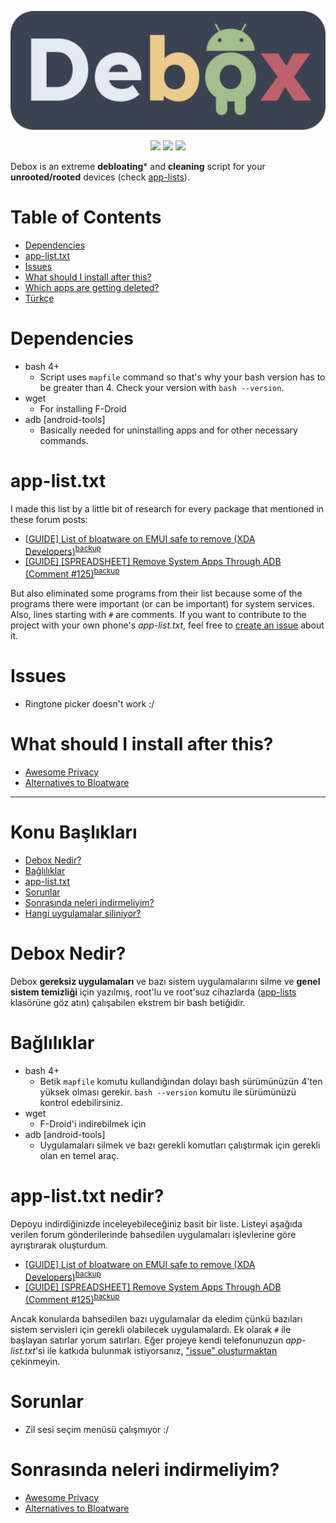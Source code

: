 
<p align="center">
  <img src="banner.png" alt="Debox">
</p>

<p align="center">
<img src="https://img.shields.io/github/languages/code-size/dybdeskarphet/debox">
<a href="https://github.com/dybdeskarphet/debox/commits/main"><img src="https://img.shields.io/github/last-commit/dybdeskarphet/debox"></a>
<a href="https://github.com/dybdeskarphet/debox/blob/main/LICENSE"><img src="https://img.shields.io/github/license/dybdeskarphet/debox"></a>
</p>

Debox is an extreme __debloating__\* and __cleaning__ script for your __unrooted/rooted__ devices (check [app-lists](https://github.com/dybdeskarphet/debox/tree/main/app-lists)). 

# Table of Contents
<!--ts-->
   * [Dependencies](#dependencies)
   * [app-list.txt](#app-listtxt)
   * [Issues](#issues)
   * [What should I install after this?](#what-should-i-install-after-this)
   * [Which apps are getting deleted?](https://github.com/dybdeskarphet/debox/blob/main/app-list.txt)
   * [Türkçe](#konu-ba%C5%9Fl%C4%B1klar%C4%B1)
<!--te-->

# Dependencies
- bash 4+ 
  - Script uses `mapfile` command so that's why your bash version has to be greater than 4. Check your version with `bash --version`.
- wget
  - For installing F-Droid
- adb [android-tools]
  - Basically needed for uninstalling apps and for other necessary commands.

# app-list.txt
I made this list by a little bit of research for every package that mentioned in these forum posts:
- [\[GUIDE\] List of bloatware on EMUI safe to remove \(XDA Developers\)](https://forum.xda-developers.com/t/guide-list-of-bloatware-on-emui-safe-to-remove.3700814/)<sup>[backup](https://web.archive.org/web/20211103201324/https://forum.xda-developers.com/t/guide-list-of-bloatware-on-emui-safe-to-remove.3700814/)</sup>
- [\[GUIDE\] \[SPREADSHEET\] Remove System Apps Through ADB (Comment #125)](https://forum.xda-developers.com/t/guide-spreadsheet-remove-system-apps-through-adb.3870727/page-7#post-80057141)<sup>[backup](https://web.archive.org/web/20210101105617/https://forum.xda-developers.com/t/guide-spreadsheet-remove-system-apps-through-adb.3870727/page-7)

But also eliminated some programs from their list because some of the programs there were important (or can be important) for system services. Also, lines starting with `#` are comments. If you want to contribute to the project with your own phone's _app-list.txt_, feel free to [create an issue](https://github.com/dybdeskarphet/debox/issues/new) about it.

# Issues
- Ringtone picker doesn't work :/

# What should I install after this?
- [Awesome Privacy](https://github.com/pluja/awesome-privacy)
- [Alternatives to Bloatware](https://github.com/mayfrost/guides/blob/master/ALTERNATIVES.md)

---

# Konu Başlıkları
<!--ts-->
   * [Debox Nedir?](#debox-nedir)
   * [Bağlılıklar](#ba%C4%9Fl%C4%B1l%C4%B1klar)
   * [app-list.txt](#app-listtxt-nedir)
   * [Sorunlar](#sorunlar)
   * [Sonrasında neleri indirmeliyim?](#sonras%C4%B1nda-neleri-indirmeliyim)
   * [Hangi uygulamalar siliniyor?](https://github.com/dybdeskarphet/debox/blob/main/app-list.txt)
<!--te-->

# Debox Nedir?
Debox __gereksiz uygulamaları__ ve bazı sistem uygulamalarını silme ve __genel sistem temizliği__ için yazılmış, root'lu ve root'suz cihazlarda ([app-lists](https://github.com/dybdeskarphet/debox/tree/main/app-lists) klasörüne göz atın) çalışabilen ekstrem bir bash betiğidir.

# Bağlılıklar
- bash 4+ 
  - Betik `mapfile` komutu kullandığından dolayı bash sürümünüzün 4'ten yüksek olması gerekir. `bash --version` komutu ile sürümünüzü kontrol edebilirsiniz.
- wget
  - F-Droid'i indirebilmek için 
- adb [android-tools]
  - Uygulamaları silmek ve bazı gerekli komutları çalıştırmak için gerekli olan en temel araç.

# app-list.txt nedir?
Depoyu indirdiğinizde inceleyebileceğiniz basit bir liste. Listeyi aşağıda verilen forum gönderilerinde bahsedilen uygulamaları işlevlerine göre ayrıştırarak oluşturdum.
- [\[GUIDE\] List of bloatware on EMUI safe to remove \(XDA Developers\)](https://forum.xda-developers.com/t/guide-list-of-bloatware-on-emui-safe-to-remove.3700814/)<sup>[backup](https://web.archive.org/web/20211103201324/https://forum.xda-developers.com/t/guide-list-of-bloatware-on-emui-safe-to-remove.3700814/)</sup>
- [\[GUIDE\] \[SPREADSHEET\] Remove System Apps Through ADB (Comment #125)](https://forum.xda-developers.com/t/guide-spreadsheet-remove-system-apps-through-adb.3870727/page-7#post-80057141)<sup>[backup](https://web.archive.org/web/20210101105617/https://forum.xda-developers.com/t/guide-spreadsheet-remove-system-apps-through-adb.3870727/page-7)

Ancak konularda bahsedilen bazı uygulamalar da eledim çünkü bazıları sistem servisleri için gerekli olabilecek uygulamalardı. Ek olarak `#` ile başlayan satırlar yorum satırları. Eğer projeye kendi telefonunuzun _app-list.txt_'si ile katkıda bulunmak istiyorsanız, ["issue" oluşturmaktan](https://github.com/dybdeskarphet/debox/issues/new) çekinmeyin.

# Sorunlar
- Zil sesi seçim menüsü çalışmıyor :/

# Sonrasında neleri indirmeliyim?
- [Awesome Privacy](https://github.com/pluja/awesome-privacy)
- [Alternatives to Bloatware](https://github.com/mayfrost/guides/blob/master/ALTERNATIVES.md)
